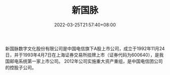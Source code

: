 ﻿---
weight: 
title: "新国脉"
description: "新国脉数字文化股份有限公司是中国电信旗下A股上市公司，成立于1992年11月24日，并于1993年4月7日在上海证券交易所挂牌上市（证券代码为600640），是我国邮电系统第一家上市公司。 2012年公司实施重大资产重组，是中国电信团公司的控股子公司。"
date: 2022-03-25T21:57:40+08:00
lastmod: 2022-03-25T16:45:40+08:00
draft: false
authors: ["Metabd"]
featuredImage: "345.jpg"
link: "http://www.new-gm.cn/"
tags: ["新国脉","AR/VR/MR/XR"]
categories: ["navigation"]
navigation: ["AR/VR/MR/XR"]
lightgallery: true
toc: true
pinned: false
recommend: false
recommend1: false
---
新国脉数字文化股份有限公司是中国电信旗下A股上市公司，成立于1992年11月24日，并于1993年4月7日在上海证券交易所挂牌上市（证券代码为600640），是我国邮电系统第一家上市公司。 2012年公司实施重大资产重组，是中国电信团公司的控股子公司。

